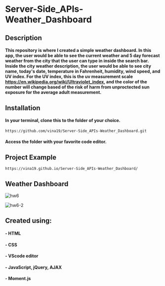 # Server-Side_APIs-Weather_Dashboard
## Description
#### This repository is where I created a simple weather dashboard. In this app, the user would be able to see the current weather and 5 day forecast weather from the city that the user can type in inside the search bar. Inside the city weather description, the user would be able to see city name, today's date, temperature in Fahrenheit, humidity, wind speed, and UV index. For the UV index, this is the uv measurement scale https://en.wikipedia.org/wiki/Ultraviolet_index, and the color of the number will change based of the risk of harm from unproctected sun exposure for the average adult measurement.

## Installation
#### In your terminal, clone this to the folder of your choice.

    https://github.com/vina19/Server-Side_APIs-Weather_Dashboard.git

#### Access the folder with your favorite code editor.

## Project Example

    https://vina19.github.io/Server-Side_APIs-Weather_Dashboard/

## Weather Dashboard

![hw6](https://user-images.githubusercontent.com/46719712/98486459-fe6fd700-21e2-11eb-88db-077395cdb30b.png)

![hw6-2](https://user-images.githubusercontent.com/46719712/98486461-ffa10400-21e2-11eb-93a8-cb58e5304e3a.png)

## Created using:
#### - HTML
#### - CSS
#### - VScode editor
#### - JavaScript, jQuery, AJAX
#### - Moment.js